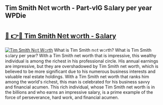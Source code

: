 ## Tim Smith N𝚎t w𝚘rth - Part-vIG S𝚊lary per year WPDie

# <h2><a href="http://gc1v7h.nevu.top/?p=Tim+Smith">🔗 👉🔴 Tim Smith N𝚎t w𝚘rth - S𝚊lary</a></h2>

[![Tim Smith N𝚎t W𝚘rth](https://i.imgur.com/Oavwk0R.jpeg)](http://gc1v7h.nevu.top/?p=Tim+Smith)
What is Tim Smith n𝚎t w𝚘rth? What is Tim Smith s𝚊lary per year?
With a Tim Smith net worth that is impressive, this wealthy individual is among the richest in his professional circle. His annual earnings are impressive, but they are overshadowed by Tim Smith net worth, which is believed to be more significant due to his numerous business interests and valuable real estate holdings. With a Tim Smith net worth that ranks him among the world's richest, this man is celebrated for his business savvy and financial acumen. This rich individual, whose Tim Smith net worth is in the billions and who earns an impressive salary, is a prime example of the force of perseverance, hard work, and financial acumen.
